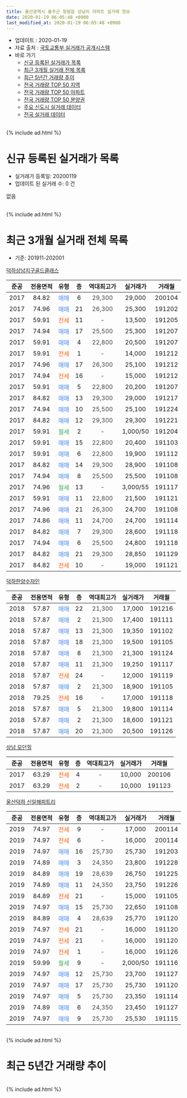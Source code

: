 ```yaml
---
title: 울산광역시 울주군 청량읍 상남리 아파트 실거래 정보
date: 2020-01-19 06:05:48 +0900
last_modified_at: 2020-01-19 06:05:48 +0900
---
```


* 업데이트 : 2020-01-19
* 자료 출처 : [국토교통부 실거래가 공개시스템](http://rt.molit.go.kr)
* 바로 가기
    * [신규 등록된 실거래가 목록](#신규-등록된-실거래가-목록)
    * [최근 3개월 실거래 전체 목록](#최근-3개월-실거래-전체-목록)
    * [최근 5년간 거래량 추이](#최근-5년간-거래량-추이)
    * [전국 거래량 TOP 50 지역](https://apt-info.github.io/apt-trade-info/최근-3개월-전국에서-가장-거래가-많이-발생한-지역)
    * [전국 거래량 TOP 50 아파트](https://apt-info.github.io/apt-trade-info/최근-3개월-전국에서-가장-거래가-많이-발생한-아파트)
    * [전국 거래량 TOP 50 분양권](https://apt-info.github.io/apt-trade-info/최근-3개월-전국에서-가장-거래가-많이-발생한-분양권)
    * [주요 신도시 실거래 데이터](https://apt-info.github.io/apt-trade-info/주요-신도시)
    * [전국 실거래 데이터](https://apt-info.github.io/apt-trade-info/전국)
<br>
{% include ad.html %}
<br>

# 신규 등록된 실거래가 목록
* 실거래가 등록일: 20200119
* 업데이트 된 실거래 수: 0 건

없음

<br>
{% include ad.html %}
<br>

# 최근 3개월 실거래 전체 목록
* 기준: 201911-202001


[덕하상남지구골드클래스](https://search.naver.com/search.naver?query=%EC%9A%B8%EC%82%B0%EA%B4%91%EC%97%AD%EC%8B%9C+%EC%9A%B8%EC%A3%BC%EA%B5%B0+%EC%B2%AD%EB%9F%89%EC%9D%8D+%EC%83%81%EB%82%A8%EB%A6%AC+%EB%8D%95%ED%95%98%EC%83%81%EB%82%A8%EC%A7%80%EA%B5%AC%EA%B3%A8%EB%93%9C%ED%81%B4%EB%9E%98%EC%8A%A4)

|준공|전용면적|유형|층|역대최고가|실거래가|거래월|
|:---:|:---:|:---:|:---:|:---:|:---:|:---:|
|2017|84.82|<span style="color:#4285f3">매매</span>|6|<span style="color:#444444">29,300</span>|29,000|200104|
|2017|74.96|<span style="color:#4285f3">매매</span>|21|<span style="color:#444444">26,300</span>|25,300|191202|
|2017|59.91|<span style="color:#ff5a00">전세</span>|11|<span style="color:#444444">-</span>|13,500|191205|
|2017|74.94|<span style="color:#4285f3">매매</span>|17|<span style="color:#444444">25,500</span>|25,300|191207|
|2017|59.91|<span style="color:#4285f3">매매</span>|4|<span style="color:#444444">22,800</span>|20,500|191207|
|2017|59.91|<span style="color:#ff5a00">전세</span>|1|<span style="color:#444444">-</span>|14,000|191212|
|2017|74.96|<span style="color:#4285f3">매매</span>|17|<span style="color:#444444">26,300</span>|25,100|191212|
|2017|74.94|<span style="color:#ff5a00">전세</span>|16|<span style="color:#444444">-</span>|15,000|191212|
|2017|59.91|<span style="color:#4285f3">매매</span>|5|<span style="color:#444444">22,800</span>|20,200|191207|
|2017|84.82|<span style="color:#4285f3">매매</span>|13|<span style="color:#444444">29,300</span>|29,000|191217|
|2017|74.94|<span style="color:#4285f3">매매</span>|10|<span style="color:#444444">25,500</span>|25,100|191224|
|2017|84.82|<span style="color:#4285f3">매매</span>|12|<span style="color:#444444">29,300</span>|29,300|191221|
|2017|59.91|<span style="color:#34a853">월세</span>|2|<span style="color:#444444">-</span>|1,000/50|191204|
|2017|59.91|<span style="color:#4285f3">매매</span>|15|<span style="color:#444444">22,800</span>|20,400|191103|
|2017|59.91|<span style="color:#4285f3">매매</span>|6|<span style="color:#444444">22,800</span>|19,900|191112|
|2017|84.82|<span style="color:#4285f3">매매</span>|14|<span style="color:#444444">29,300</span>|28,900|191108|
|2017|74.94|<span style="color:#4285f3">매매</span>|8|<span style="color:#444444">25,500</span>|25,500|191108|
|2017|74.96|<span style="color:#34a853">월세</span>|13|<span style="color:#444444">-</span>|3,000/55|191117|
|2017|59.91|<span style="color:#4285f3">매매</span>|11|<span style="color:#444444">22,800</span>|21,500|191121|
|2017|74.96|<span style="color:#4285f3">매매</span>|21|<span style="color:#444444">26,300</span>|24,700|191108|
|2017|74.86|<span style="color:#4285f3">매매</span>|11|<span style="color:#444444">24,700</span>|24,700|191114|
|2017|84.82|<span style="color:#4285f3">매매</span>|7|<span style="color:#444444">29,300</span>|28,600|191118|
|2017|74.94|<span style="color:#4285f3">매매</span>|6|<span style="color:#444444">25,500</span>|24,800|191118|
|2017|84.82|<span style="color:#4285f3">매매</span>|21|<span style="color:#444444">29,300</span>|28,850|191129|
|2017|84.82|<span style="color:#ff5a00">전세</span>|10|<span style="color:#444444">-</span>|19,000|191121|

[덕하한양수자인](https://search.naver.com/search.naver?query=%EC%9A%B8%EC%82%B0%EA%B4%91%EC%97%AD%EC%8B%9C+%EC%9A%B8%EC%A3%BC%EA%B5%B0+%EC%B2%AD%EB%9F%89%EC%9D%8D+%EC%83%81%EB%82%A8%EB%A6%AC+%EB%8D%95%ED%95%98%ED%95%9C%EC%96%91%EC%88%98%EC%9E%90%EC%9D%B8)

|준공|전용면적|유형|층|역대최고가|실거래가|거래월|
|:---:|:---:|:---:|:---:|:---:|:---:|:---:|
|2018|57.87|<span style="color:#4285f3">매매</span>|22|<span style="color:#444444">21,300</span>|17,000|191216|
|2018|57.87|<span style="color:#4285f3">매매</span>|2|<span style="color:#444444">21,300</span>|17,400|191111|
|2018|57.87|<span style="color:#4285f3">매매</span>|13|<span style="color:#444444">21,300</span>|19,350|191102|
|2018|57.87|<span style="color:#4285f3">매매</span>|18|<span style="color:#444444">21,300</span>|19,500|191105|
|2018|57.87|<span style="color:#4285f3">매매</span>|8|<span style="color:#444444">21,300</span>|21,300|191124|
|2018|57.87|<span style="color:#4285f3">매매</span>|11|<span style="color:#444444">21,300</span>|19,250|191117|
|2018|57.87|<span style="color:#ff5a00">전세</span>|24|<span style="color:#444444">-</span>|12,000|191119|
|2018|57.87|<span style="color:#4285f3">매매</span>|2|<span style="color:#444444">21,300</span>|18,900|191105|
|2018|79.25|<span style="color:#ff5a00">전세</span>|16|<span style="color:#444444">-</span>|17,000|191118|
|2018|57.87|<span style="color:#4285f3">매매</span>|5|<span style="color:#444444">21,300</span>|19,800|191114|
|2018|57.87|<span style="color:#4285f3">매매</span>|2|<span style="color:#444444">21,300</span>|18,600|191121|
|2018|57.87|<span style="color:#4285f3">매매</span>|20|<span style="color:#444444">21,300</span>|20,500|191126|

[상남 모던힐](https://search.naver.com/search.naver?query=%EC%9A%B8%EC%82%B0%EA%B4%91%EC%97%AD%EC%8B%9C+%EC%9A%B8%EC%A3%BC%EA%B5%B0+%EC%B2%AD%EB%9F%89%EC%9D%8D+%EC%83%81%EB%82%A8%EB%A6%AC+%EC%83%81%EB%82%A8+%EB%AA%A8%EB%8D%98%ED%9E%90)

|준공|전용면적|유형|층|역대최고가|실거래가|거래월|
|:---:|:---:|:---:|:---:|:---:|:---:|:---:|
|2017|63.29|<span style="color:#ff5a00">전세</span>|4|<span style="color:#444444">-</span>|10,000|200106|
|2017|63.29|<span style="color:#ff5a00">전세</span>|2|<span style="color:#444444">-</span>|10,000|191123|

[울산덕하 신일해피트리](https://search.naver.com/search.naver?query=%EC%9A%B8%EC%82%B0%EA%B4%91%EC%97%AD%EC%8B%9C+%EC%9A%B8%EC%A3%BC%EA%B5%B0+%EC%B2%AD%EB%9F%89%EC%9D%8D+%EC%83%81%EB%82%A8%EB%A6%AC+%EC%9A%B8%EC%82%B0%EB%8D%95%ED%95%98+%EC%8B%A0%EC%9D%BC%ED%95%B4%ED%94%BC%ED%8A%B8%EB%A6%AC)

|준공|전용면적|유형|층|역대최고가|실거래가|거래월|
|:---:|:---:|:---:|:---:|:---:|:---:|:---:|
|2019|74.97|<span style="color:#ff5a00">전세</span>|9|<span style="color:#444444">-</span>|17,000|200114|
|2019|74.97|<span style="color:#ff5a00">전세</span>|6|<span style="color:#444444">-</span>|16,000|200114|
|2019|74.97|<span style="color:#4285f3">매매</span>|16|<span style="color:#444444">25,730</span>|25,730|191203|
|2019|74.89|<span style="color:#4285f3">매매</span>|3|<span style="color:#444444">24,350</span>|23,800|191228|
|2019|84.89|<span style="color:#4285f3">매매</span>|19|<span style="color:#444444">28,639</span>|26,750|191225|
|2019|74.89|<span style="color:#4285f3">매매</span>|11|<span style="color:#444444">24,350</span>|23,750|191226|
|2019|84.89|<span style="color:#ff5a00">전세</span>|21|<span style="color:#444444">-</span>|15,000|191105|
|2019|74.97|<span style="color:#4285f3">매매</span>|15|<span style="color:#444444">25,730</span>|22,650|191108|
|2019|84.89|<span style="color:#4285f3">매매</span>|4|<span style="color:#444444">28,639</span>|25,770|191120|
|2019|74.97|<span style="color:#ff5a00">전세</span>|21|<span style="color:#444444">-</span>|16,000|191120|
|2019|74.97|<span style="color:#ff5a00">전세</span>|21|<span style="color:#444444">-</span>|16,000|191120|
|2019|74.97|<span style="color:#ff5a00">전세</span>|1|<span style="color:#444444">-</span>|16,000|191126|
|2019|59.99|<span style="color:#34a853">월세</span>|9|<span style="color:#444444">-</span>|2,000/50|191116|
|2019|74.97|<span style="color:#4285f3">매매</span>|12|<span style="color:#444444">25,730</span>|23,700|191127|
|2019|74.97|<span style="color:#4285f3">매매</span>|17|<span style="color:#444444">25,730</span>|25,730|191120|
|2019|74.97|<span style="color:#4285f3">매매</span>|5|<span style="color:#444444">25,730</span>|23,350|191114|
|2019|74.89|<span style="color:#4285f3">매매</span>|6|<span style="color:#444444">24,350</span>|23,450|191127|
|2019|74.97|<span style="color:#4285f3">매매</span>|9|<span style="color:#444444">25,730</span>|25,530|191115|


<br>
{% include ad.html %}
<br>

# 최근 5년간 거래량 추이


<div style="width:100%;">
    <canvas id="deal_progress" height="200"></canvas>
</div>

<script>
new Chart(document.getElementById("deal_progress"), {
    type: 'line',
    data: {
        labels: ['201501','201502','201503','201504','201505','201506','201507','201508','201509','201510','201511','201512','201601','201602','201603','201604','201605','201606','201607','201608','201609','201610','201611','201612','201701','201702','201703','201704','201705','201706','201707','201708','201709','201710','201711','201712','201801','201802','201803','201804','201805','201806','201807','201808','201809','201810','201811','201812','201901','201902','201903','201904','201905','201906','201907','201908','201909','201910','201911','201912','202001'],
        datasets: [{
            label: '매매',
            pointRadius: 1,
            data: [0, 0, 1, 0, 0, 0, 0, 0, 0, 0, 0, 0, 0, 0, 0, 0, 0, 0, 0, 0, 0, 0, 0, 0, 0, 0, 0, 3, 2, 0, 0, 1, 2, 0, 1, 8, 10, 20, 2, 7, 42, 19, 13, 9, 7, 9, 2, 1, 5, 4, 5, 1, 5, 34, 35, 32, 22, 25, 26, 13, 1],
            borderColor: "rgba(255, 201, 14, 1)",
            backgroundColor: "rgba(255, 201, 14, 0.5)",
            fill: false,
            lineTension: 0
        },{
            label: '전월세',
            pointRadius: 1,
            data: [0, 0, 0, 0, 0, 0, 0, 0, 0, 0, 0, 0, 0, 0, 0, 0, 0, 0, 0, 0, 0, 0, 0, 0, 0, 0, 0, 0, 1, 1, 6, 13, 8, 10, 18, 10, 6, 1, 2, 10, 7, 13, 18, 22, 16, 7, 2, 2, 1, 4, 0, 3, 10, 27, 40, 47, 28, 12, 10, 4, 3],
            borderColor: "rgba(0, 141, 185, 1)",
            backgroundColor: "rgba(0, 141, 185, 0.5)",
            fill: false,
            lineTension: 0
        }
        ]
    },
    options: {
        responsive: true,
        title: {
            display: false
        },
        tooltips: {
            mode: 'index',
            intersect: false
        },
        hover: {
            mode: 'nearest',
            intersect: true
        },
        scales: {
            xAxes: [{
                display: true,
                scaleLabel: {
                    display: true,
                    labelString: '년/월'
                }
            }],
            yAxes: [{
                display: true,
                ticks: {
                    suggestedMin: 0,
                },
                scaleLabel: {
                    display: true,
                    labelString: '실거래 수'
                }
            }]
        }
    }
});

</script>


<br>
{% include ad.html %}
<br>

